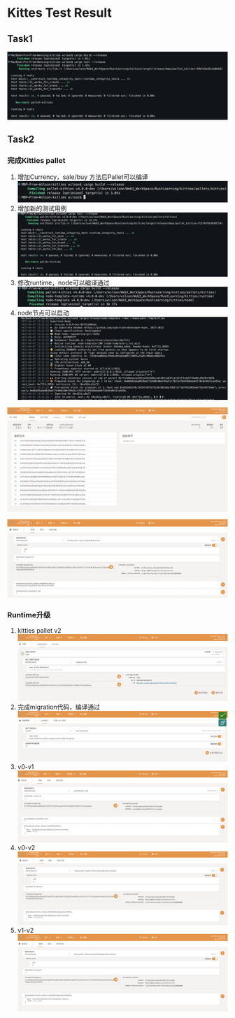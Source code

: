 # Kittes Test Result

## Task1
![compile and test kitties](./images/compile_and_test_task1.png)


## Task2
### 完成Kitties pallet
1. 增加Currency，sale/buy 方法后Pallet可以编译
![compile and test kitties](./images/compile%20pallet.png)
2. 增加新的测试用例
![compile and test kitties](./images/testpass.png)
3. 修改runtime，node可以编译通过
![compile and test kitties](./images/nodecompile.png)
4. node节点可以启动
![compile and test kitties](./images/nodestart.png)

![compile and test kitties](./images/node100block.png)

![compile and test kitties](./images/node_addkitty.png)
### Runtime升级
1. kitties pallet v2
![compile and test kitties](./images/v2_create.png)
2. 完成migration代码，编译通过
![compile and test kitties](./images/migration_tp_v2.png)
3. v0-v1
![compile and test kitties](./images/beforeMigration.png)
4. v0-v2
![compile and test kitties](./images/migration_v2%20success.png)
5. v1-v2
![compile and test kitties](./images/kitty_v1_to_v2.png)
